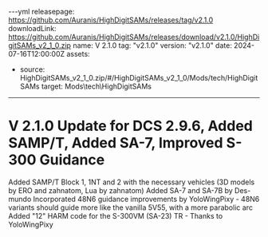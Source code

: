 ---yml
releasepage: https://github.com/Auranis/HighDigitSAMs/releases/tag/v2.1.0
downloadLink: https://github.com/Auranis/HighDigitSAMs/releases/download/v2.1.0/HighDigitSAMs_v2_1_0.zip
name: V 2.1.0
tag: "v2.1.0"
version: "v2.1.0"
date: 2024-07-16T12:00:00Z
assets:
  - source: HighDigitSAMs_v2_1_0.zip/#/HighDigitSAMs_v2_1_0/Mods/tech/HighDigitSAMs
    target: Mods\tech\HighDigitSAMs
---

# V 2.1.0 Update for DCS 2.9.6, Added SAMP/T, Added SA-7, Improved S-300 Guidance

Added SAMP/T Block 1, 1NT and 2 with the necessary vehicles (3D models by ERO and zahnatom, Lua by zahnatom)
Added SA-7 and SA-7B by Des-mundo
Incorporated 48N6 guidance improvements by YoloWingPixy - 48N6 variants should guide more like the vanilla 5V55, with a more parabolic arc
Added "12" HARM code for the S-300VM (SA-23) TR - Thanks to YoloWingPixy